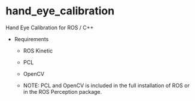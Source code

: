 # hand_eye_calibration
Hand Eye Calibration for ROS / C++

- Requirements
  - ROS Kinetic
  - PCL
  - OpenCV
  
  - NOTE: PCL and OpenCV is included in the full installation of ROS or in the ROS Perception package.


